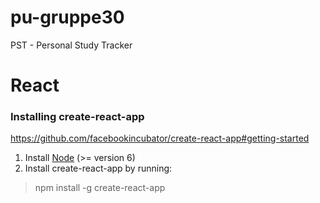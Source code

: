 # pu-gruppe30
PST - Personal Study Tracker

# React

### Installing create-react-app
https://github.com/facebookincubator/create-react-app#getting-started

  1. Install [Node](https://nodejs.org/en/) (>= version 6)
  2. Install create-react-app by running:
  
  > npm install -g create-react-app
